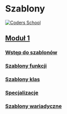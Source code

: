 # Szablony

<a href="https://coders.school">
    <img width="500" data-src="coders_school_logo.png" src="coders_school_logo.png" alt="Coders School" class="plain">
</a>

## [Moduł 1](module1/)

### [Wstęp do szablonów](module1/intro.md)

### [Szablony funkcji](module1/template_functions.md)

### [Szablony klas](module1/template_classes.md)

### [Specjalizacje](module1/specialization.md)

### [Szablony wariadyczne](module1/variadic_templates.md)
